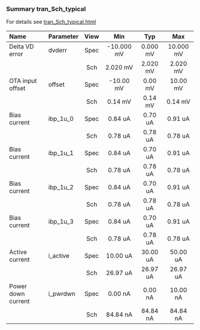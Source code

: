 ### Summary tran_Sch_typical

For details see <a href='tran_Sch_typical.html'>tran_Sch_typical.html</a>

|**Name**|**Parameter**|**View**|**Min** | **Typ** | **Max**|
|:---|:---|:---:|:---:|:---:|:---:|
|Delta VD error|dvderr | Spec | -10.000 mV | 0.000 mV | 10.000 mV |
| | | Sch|2.020 mV | 2.020 mV | 2.020 mV |
|OTA input offset|offset | Spec | -10.00 mV | 0.00 mV | 10.00 mV |
| | | Sch|0.14 mV | 0.14 mV | 0.14 mV |
|Bias current|ibp\_1u\_0 | Spec | 0.84 uA | 0.70 uA | 0.91 uA |
| | | Sch|0.78 uA | 0.78 uA | 0.78 uA |
|Bias current|ibp\_1u\_1 | Spec | 0.84 uA | 0.70 uA | 0.91 uA |
| | | Sch|0.78 uA | 0.78 uA | 0.78 uA |
|Bias current|ibp\_1u\_2 | Spec | 0.84 uA | 0.70 uA | 0.91 uA |
| | | Sch|0.78 uA | 0.78 uA | 0.78 uA |
|Bias current|ibp\_1u\_3 | Spec | 0.84 uA | 0.70 uA | 0.91 uA |
| | | Sch|0.78 uA | 0.78 uA | 0.78 uA |
|Active current|i\_active | Spec | 10.00 uA | 30.00 uA | 50.00 uA |
| | | Sch|26.97 uA | 26.97 uA | 26.97 uA |
|Power down current|i\_pwrdwn | Spec | 0.00 nA | 0.00 nA | 10.00 nA |
| | | Sch|84.84 nA | 84.84 nA | 84.84 nA |
